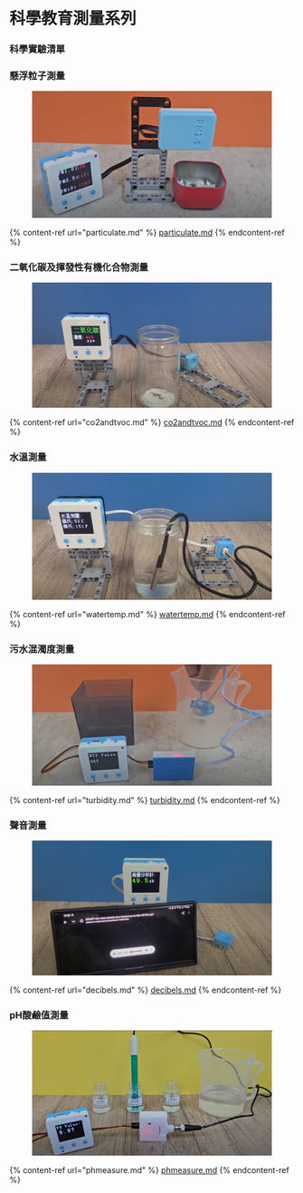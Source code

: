 # 科學教育測量系列

### 科學實驗清單

### 懸浮粒子測量

<figure><img src="../.gitbook/assets/image (59).png" alt=""><figcaption></figcaption></figure>

{% content-ref url="particulate.md" %}
[particulate.md](particulate.md)
{% endcontent-ref %}

### 二氧化碳及揮發性有機化合物測量

<figure><img src="../.gitbook/assets/image (1) (1) (1) (1).png" alt=""><figcaption></figcaption></figure>

{% content-ref url="co2andtvoc.md" %}
[co2andtvoc.md](co2andtvoc.md)
{% endcontent-ref %}

### 水溫測量

<figure><img src="../.gitbook/assets/image (57).png" alt=""><figcaption></figcaption></figure>

{% content-ref url="watertemp.md" %}
[watertemp.md](watertemp.md)
{% endcontent-ref %}

### 污水混濁度測量

<figure><img src="../.gitbook/assets/image (54).png" alt=""><figcaption></figcaption></figure>

{% content-ref url="turbidity.md" %}
[turbidity.md](turbidity.md)
{% endcontent-ref %}

### 聲音測量

<figure><img src="../.gitbook/assets/image (56).png" alt=""><figcaption></figcaption></figure>

{% content-ref url="decibels.md" %}
[decibels.md](decibels.md)
{% endcontent-ref %}

### pH酸鹼值測量

<figure><img src="../.gitbook/assets/image (55).png" alt=""><figcaption></figcaption></figure>

{% content-ref url="phmeasure.md" %}
[phmeasure.md](phmeasure.md)
{% endcontent-ref %}

